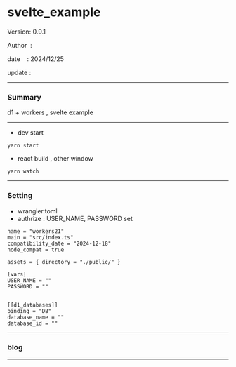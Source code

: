 ﻿# svelte_example

 Version: 0.9.1

 Author  :

 date    : 2024/12/25

 update  :

***
### Summary

d1 +  workers , svelte example

***
* dev start
```
yarn start
```
* react build , other window

```
yarn watch
```
***
### Setting

* wrangler.toml
* authrize : USER_NAME,  PASSWORD set

```
name = "workers21"
main = "src/index.ts"
compatibility_date = "2024-12-18"
node_compat = true

assets = { directory = "./public/" }

[vars]
USER_NAME = ""
PASSWORD = ""


[[d1_databases]]
binding = "DB"
database_name = ""
database_id = ""
```
***
### blog 

***

